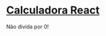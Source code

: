 <a href="https://distracted-davinci-bccc42.netlify.app/"><h1>Calculadora React</h1></a>
<p>Não divida por 0!</p>
